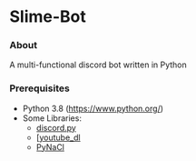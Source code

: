 # Slime-Bot

### About
A multi-functional discord bot written in Python

### Prerequisites
- Python 3.8 (https://www.python.org/)
- Some Libraries:
  - [discord.py](https://pypi.org/project/discord.py/)
  - [[youtube_dl](https://pypi.org/project/youtube_dl/)
  - [PyNaCl](https://pypi.org/project/PyNaCl/)
  

